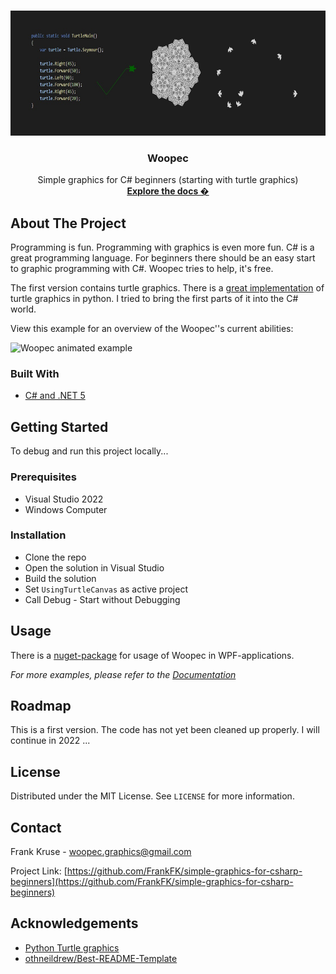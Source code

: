 <!--
*** Template for this readme copied from https://github.com/othneildrew/Best-README-Template
-->



<!-- PROJECT SHIELDS -->
<!--
*** I'm using markdown "reference style" links for readability.
*** Reference links are enclosed in brackets [ ] instead of parentheses ( ).
*** See the bottom of this document for the declaration of the reference variables
*** for contributors-url, forks-url, etc. This is an optional, concise syntax you may use.
*** https://www.markdownguide.org/basic-syntax/#reference-style-links
[![Contributors][contributors-shield]][contributors-url]
[![Forks][forks-shield]][forks-url]
[![Stargazers][stars-shield]][stars-url]
[![Issues][issues-shield]][issues-url]
[![MIT License][license-shield]][license-url]
[![LinkedIn][linkedin-shield]][linkedin-url]
-->



<!-- PROJECT LOGO -->
<br />
<p align="center">
  <a href="https://woopec.wordpress.com/">
    <img src="ExternalDocumentation/Examples.jpg" alt="Logo" width="auto" height="200">
  </a>

  <h3 align="center">Woopec</h3>

  <p align="center">
    Simple graphics for C# beginners (starting with turtle graphics)
    <br />
    <a href="https://woopec.wordpress.com/documentation-turtle-class/"><strong>Explore the docs �</strong></a>
  </p>
</p>



<!-- TABLE OF CONTENTS 
<details open="open">
  <summary>Table of Contents</summary>
  <ol>
    <li>
      <a href="#about-the-project">About The Project</a>
      <ul>
        <li><a href="#built-with">Built With</a></li>
      </ul>
    </li>
    <li>
      <a href="#getting-started">Getting Started</a>
      <ul>
        <li><a href="#prerequisites">Prerequisites</a></li>
        <li><a href="#installation">Installation</a></li>
      </ul>
    </li>
    <li><a href="#usage">Usage</a></li>
    <li><a href="#roadmap">Roadmap</a></li>
    <li><a href="#license">License</a></li>
    <li><a href="#contact">Contact</a></li>
    <li><a href="#acknowledgements">Acknowledgements</a></li>
  </ol>
</details>
-->


<!-- ABOUT THE PROJECT -->
## About The Project

Programming is fun. Programming with graphics is even more fun. C# is a great programming language. For beginners there should be an easy start to graphic programming with C#. Woopec tries to help, it's free.

The first version contains turtle graphics. There is a [great implementation](https://docs.python.org/3/library/turtle.html#module-turtle) of turtle graphics in python.
I tried to bring the first parts of it into the C# world.

View this example for an overview of the Woopec''s current abilities:

![Woopec animated example](ExternalDocumentation/AnimatedExample1.gif)


### Built With

* [C# and .NET 5](https://docs.microsoft.com/en-us/dotnet/core/dotnet-five)


<!-- GETTING STARTED -->
## Getting Started

To debug and run this project locally...

### Prerequisites

* Visual Studio 2022
* Windows Computer

### Installation

* Clone the repo
* Open the solution in Visual Studio
* Build the solution
* Set `UsingTurtleCanvas` as active project
* Call Debug - Start without Debugging


<!-- USAGE EXAMPLES -->
## Usage

There is a [nuget-package](https://www.nuget.org/packages/Woopec.Wpf) for usage of Woopec in 
WPF-applications. 

_For more examples, please refer to the [Documentation](https://woopec.wordpress.com/)_



<!-- ROADMAP -->
## Roadmap

This is a first version. The code has not yet been cleaned up properly. I will continue in 2022 ...



<!-- CONTRIBUTING 
## Contributing

Contributions are what make the open source community such an amazing place to be learn, inspire, and create. Any contributions you make are **greatly appreciated**.

1. Fork the Project
2. Create your Feature Branch (`git checkout -b feature/AmazingFeature`)
3. Commit your Changes (`git commit -m 'Add some AmazingFeature'`)
4. Push to the Branch (`git push origin feature/AmazingFeature`)
5. Open a Pull Request
-->


<!-- LICENSE -->
## License

Distributed under the MIT License. See `LICENSE` for more information.



<!-- CONTACT -->
## Contact

Frank Kruse - woopec.graphics@gmail.com

Project Link: [https://github.com/FrankFK/simple-graphics-for-csharp-beginners](https://github.com/FrankFK/simple-graphics-for-csharp-beginners)



<!-- ACKNOWLEDGEMENTS -->
## Acknowledgements
* [Python Turtle graphics](https://docs.python.org/3/library/turtle.html#module-turtle)
* [othneildrew/Best-README-Template](https://github.com/othneildrew/Best-README-Template)





<!-- MARKDOWN LINKS & IMAGES -->
<!-- https://www.markdownguide.org/basic-syntax/#reference-style-links -->
<!--
[contributors-shield]: https://img.shields.io/github/contributors/othneildrew/Best-README-Template.svg?style=for-the-badge
[contributors-url]: https://github.com/othneildrew/Best-README-Template/graphs/contributors
[forks-shield]: https://img.shields.io/github/forks/othneildrew/Best-README-Template.svg?style=for-the-badge
[forks-url]: https://github.com/othneildrew/Best-README-Template/network/members
[stars-shield]: https://img.shields.io/github/stars/othneildrew/Best-README-Template.svg?style=for-the-badge
[stars-url]: https://github.com/othneildrew/Best-README-Template/stargazers
[issues-shield]: https://img.shields.io/github/issues/othneildrew/Best-README-Template.svg?style=for-the-badge
[issues-url]: https://github.com/othneildrew/Best-README-Template/issues
[license-shield]: https://img.shields.io/github/license/othneildrew/Best-README-Template.svg?style=for-the-badge
[license-url]: https://github.com/othneildrew/Best-README-Template/blob/master/LICENSE.txt
[linkedin-shield]: https://img.shields.io/badge/-LinkedIn-black.svg?style=for-the-badge&logo=linkedin&colorB=555
[linkedin-url]: https://linkedin.com/in/othneildrew
[product-screenshot]: images/screenshot.png
-->
